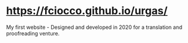 # https://fciocco.github.io/urgas/

My first website -
Designed and developed in 2020 for a translation and proofreading venture.
